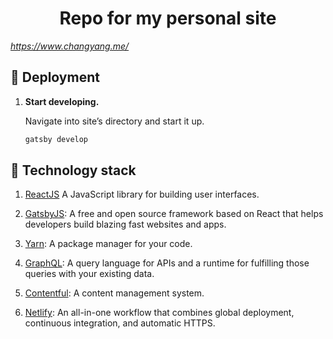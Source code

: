 <h1 align="center">
  Repo for my personal site
</h1>

_https://www.changyang.me/_

## 🚀 Deployment

1.  **Start developing.**

    Navigate into site’s directory and start it up.

    ```sh
    gatsby develop
    ```

## 🧐 Technology stack

1.  [ReactJS](https://reactjs.org/) A JavaScript library for building user interfaces.

2.  [GatsbyJS](https://www.gatsbyjs.org/): A free and open source framework based on React that helps developers build blazing fast websites and apps.

3.  [Yarn](https://yarnpkg.com/): A package manager for your code.

4.  [GraphQL](https://graphql.org/): A query language for APIs and a runtime for fulfilling those queries with your existing data.

5.  [Contentful](https://www.contentful.com/): A content management system.

6.  [Netlify](https://www.netlify.com/): An all-in-one workflow that combines global deployment, continuous integration, and automatic HTTPS. 
